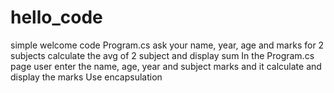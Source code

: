 # hello_code
simple welcome code
Program.cs ask your name, year, age and marks for 2 subjects 
calculate the avg of 2 subject and display sum
In the Program.cs page user enter the name, age, year and subject marks and it calculate and display the marks
Use encapsulation
